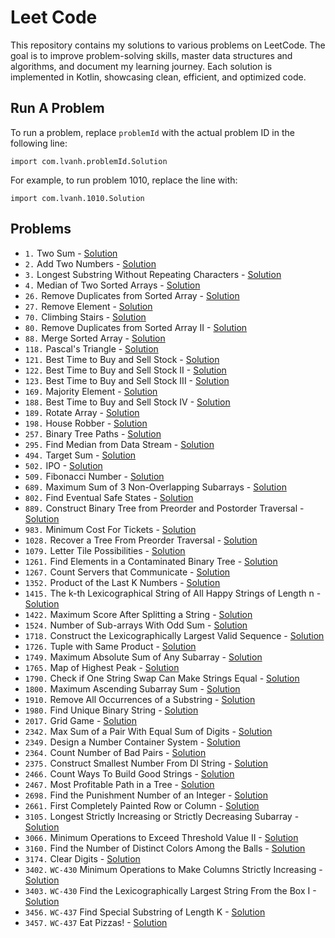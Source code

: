 # Leet Code
This repository contains my solutions to various problems on LeetCode. The goal is to improve problem-solving skills, master data structures and algorithms, and document my learning journey. Each solution is implemented in Kotlin, showcasing clean, efficient, and optimized code.
## Run A Problem
To run a problem, replace `problemId` with the actual problem ID in the following line:
```
import com.lvanh.problemId.Solution
```
For example, to run problem 1010, replace the line with:
```
import com.lvanh.1010.Solution
```
## Problems
- `1.` Two Sum - [Solution](https://github.com/LVAnh/leet-code/tree/main/src/main/kotlin/p1/Solution.kt)
- `2.` Add Two Numbers - [Solution](https://github.com/LVAnh/leet-code/tree/main/src/main/kotlin/p2/Solution.kt)
- `3.` Longest Substring Without Repeating Characters - [Solution](https://github.com/LVAnh/leet-code/tree/main/src/main/kotlin/p3/Solution.kt)
- `4.` Median of Two Sorted Arrays - [Solution](https://github.com/LVAnh/leet-code/tree/main/src/main/kotlin/p4/Solution.kt)
- `26.` Remove Duplicates from Sorted Array - [Solution](https://github.com/LVAnh/leet-code/tree/main/src/main/kotlin/p26/Solution.kt)
- `27.` Remove Element - [Solution](https://github.com/LVAnh/leet-code/tree/main/src/main/kotlin/p27/Solution.kt)
- `70.` Climbing Stairs - [Solution](https://github.com/LVAnh/leet-code/tree/main/src/main/kotlin/p70/Solution.kt)
- `80.` Remove Duplicates from Sorted Array II - [Solution](https://github.com/LVAnh/leet-code/tree/main/src/main/kotlin/p80/Solution.kt)
- `88.` Merge Sorted Array - [Solution](https://github.com/LVAnh/leet-code/tree/main/src/main/kotlin/p88/Solution.kt)
- `118.` Pascal's Triangle - [Solution](https://github.com/LVAnh/leet-code/tree/main/src/main/kotlin/p118/Solution.kt)
- `121.` Best Time to Buy and Sell Stock - [Solution](https://github.com/LVAnh/leet-code/tree/main/src/main/kotlin/p121/Solution.kt)
- `122.` Best Time to Buy and Sell Stock II - [Solution](https://github.com/LVAnh/leet-code/tree/main/src/main/kotlin/p122/Solution.kt)
- `123.` Best Time to Buy and Sell Stock III - [Solution](https://github.com/LVAnh/leet-code/tree/main/src/main/kotlin/p123/Solution.kt)
- `169.` Majority Element - [Solution](https://github.com/LVAnh/leet-code/tree/main/src/main/kotlin/p169/Solution.kt)
- `188.` Best Time to Buy and Sell Stock IV - [Solution](https://github.com/LVAnh/leet-code/tree/main/src/main/kotlin/p188/Solution.kt)
- `189.` Rotate Array - [Solution](https://github.com/LVAnh/leet-code/tree/main/src/main/kotlin/p189/Solution.kt)
- `198.` House Robber - [Solution](https://github.com/LVAnh/leet-code/tree/main/src/main/kotlin/p198/Solution.kt)
- `257.` Binary Tree Paths - [Solution](https://github.com/LVAnh/leet-code/tree/main/src/main/kotlin/p257/Solution.kt)
- `295.` Find Median from Data Stream - [Solution](https://github.com/LVAnh/leet-code/tree/main/src/main/kotlin/p295/Solution.kt)
- `494.` Target Sum - [Solution](https://github.com/LVAnh/leet-code/tree/main/src/main/kotlin/p494/Solution.kt)
- `502.` IPO - [Solution](https://github.com/LVAnh/leet-code/tree/main/src/main/kotlin/p502/Solution.kt)
- `509.` Fibonacci Number - [Solution](https://github.com/LVAnh/leet-code/tree/main/src/main/kotlin/p509/Solution.kt)
- `689.` Maximum Sum of 3 Non-Overlapping Subarrays - [Solution](https://github.com/LVAnh/leet-code/tree/main/src/main/kotlin/p689/Solution.kt)
- `802.` Find Eventual Safe States - [Solution](https://github.com/LVAnh/leet-code/tree/main/src/main/kotlin/p802/Solution.kt)
- `889.` Construct Binary Tree from Preorder and Postorder Traversal - [Solution](https://github.com/LVAnh/leet-code/tree/main/src/main/kotlin/p889/Solution.kt)
- `983.` Minimum Cost For Tickets - [Solution](https://github.com/LVAnh/leet-code/tree/main/src/main/kotlin/p983/Solution.kt)
- `1028.` Recover a Tree From Preorder Traversal - [Solution](https://github.com/LVAnh/leet-code/tree/main/src/main/kotlin/p1028/Solution.kt)
- `1079.` Letter Tile Possibilities - [Solution](https://github.com/LVAnh/leet-code/tree/main/src/main/kotlin/p1079/Solution.kt)
- `1261.` Find Elements in a Contaminated Binary Tree - [Solution](https://github.com/LVAnh/leet-code/tree/main/src/main/kotlin/p1261/Solution.kt)
- `1267.` Count Servers that Communicate - [Solution](https://github.com/LVAnh/leet-code/tree/main/src/main/kotlin/p1267/Solution.kt)
- `1352.` Product of the Last K Numbers - [Solution](https://github.com/LVAnh/leet-code/tree/main/src/main/kotlin/p1352/Solution.kt)
- `1415.` The k-th Lexicographical String of All Happy Strings of Length n - [Solution](https://github.com/LVAnh/leet-code/tree/main/src/main/kotlin/p1415/Solution.kt)
- `1422.` Maximum Score After Splitting a String - [Solution](https://github.com/LVAnh/leet-code/tree/main/src/main/kotlin/p1422/Solution.kt)
- `1524.` Number of Sub-arrays With Odd Sum - [Solution](https://github.com/LVAnh/leet-code/tree/main/src/main/kotlin/p1524/Solution.kt)
- `1718.` Construct the Lexicographically Largest Valid Sequence - [Solution](https://github.com/LVAnh/leet-code/tree/main/src/main/kotlin/p1718/Solution.kt)
- `1726.` Tuple with Same Product - [Solution](https://github.com/LVAnh/leet-code/tree/main/src/main/kotlin/p1726/Solution.kt)
- `1749.` Maximum Absolute Sum of Any Subarray - [Solution](https://github.com/LVAnh/leet-code/tree/main/src/main/kotlin/p1749/Solution.kt)
- `1765.` Map of Highest Peak - [Solution](https://github.com/LVAnh/leet-code/tree/main/src/main/kotlin/p1765/Solution.kt)
- `1790.` Check if One String Swap Can Make Strings Equal - [Solution](https://github.com/LVAnh/leet-code/tree/main/src/main/kotlin/p1790/Solution.kt)
- `1800.` Maximum Ascending Subarray Sum - [Solution](https://github.com/LVAnh/leet-code/tree/main/src/main/kotlin/p1800/Solution.kt)
- `1910.` Remove All Occurrences of a Substring - [Solution](https://github.com/LVAnh/leet-code/tree/main/src/main/kotlin/p1910/Solution.kt)
- `1980.` Find Unique Binary String - [Solution](https://github.com/LVAnh/leet-code/tree/main/src/main/kotlin/p1980/Solution.kt)
- `2017.` Grid Game - [Solution](https://github.com/LVAnh/leet-code/tree/main/src/main/kotlin/p2017/Solution.kt)
- `2342.` Max Sum of a Pair With Equal Sum of Digits - [Solution](https://github.com/LVAnh/leet-code/tree/main/src/main/kotlin/p2342/Solution.kt)
- `2349.` Design a Number Container System - [Solution](https://github.com/LVAnh/leet-code/tree/main/src/main/kotlin/p2349/Solution.kt)
- `2364.` Count Number of Bad Pairs - [Solution](https://github.com/LVAnh/leet-code/tree/main/src/main/kotlin/p2364/Solution.kt)
- `2375.` Construct Smallest Number From DI String - [Solution](https://github.com/LVAnh/leet-code/tree/main/src/main/kotlin/p2375/Solution.kt)
- `2466.` Count Ways To Build Good Strings - [Solution](https://github.com/LVAnh/leet-code/tree/main/src/main/kotlin/p2466/Solution.kt)
- `2467.` Most Profitable Path in a Tree - [Solution](https://github.com/LVAnh/leet-code/tree/main/src/main/kotlin/p2467/Solution.kt)
- `2698.` Find the Punishment Number of an Integer - [Solution](https://github.com/LVAnh/leet-code/tree/main/src/main/kotlin/p2698/Solution.kt)
- `2661.` First Completely Painted Row or Column - [Solution](https://github.com/LVAnh/leet-code/tree/main/src/main/kotlin/p2661/Solution.kt)
- `3105.` Longest Strictly Increasing or Strictly Decreasing Subarray - [Solution](https://github.com/LVAnh/leet-code/tree/main/src/main/kotlin/p3105/Solution.kt)
- `3066.` Minimum Operations to Exceed Threshold Value II - [Solution](https://github.com/LVAnh/leet-code/tree/main/src/main/kotlin/p3066/Solution.kt)
- `3160.` Find the Number of Distinct Colors Among the Balls - [Solution](https://github.com/LVAnh/leet-code/tree/main/src/main/kotlin/p3160/Solution.kt)
- `3174.` Clear Digits - [Solution](https://github.com/LVAnh/leet-code/tree/main/src/main/kotlin/p3174/Solution.kt)
- `3402.` `WC-430` Minimum Operations to Make Columns Strictly Increasing - [Solution](https://github.com/LVAnh/leet-code/tree/main/src/main/kotlin/p3402/Solution.kt)
- `3403.` `WC-430` Find the Lexicographically Largest String From the Box I - [Solution](https://github.com/LVAnh/leet-code/tree/main/src/main/kotlin/p3403/Solution.kt)
- `3456.` `WC-437` Find Special Substring of Length K - [Solution](https://github.com/LVAnh/leet-code/tree/main/src/main/kotlin/p3456/Solution.kt)
- `3457.` `WC-437` Eat Pizzas! - [Solution](https://github.com/LVAnh/leet-code/tree/main/src/main/kotlin/p3457/Solution.kt)